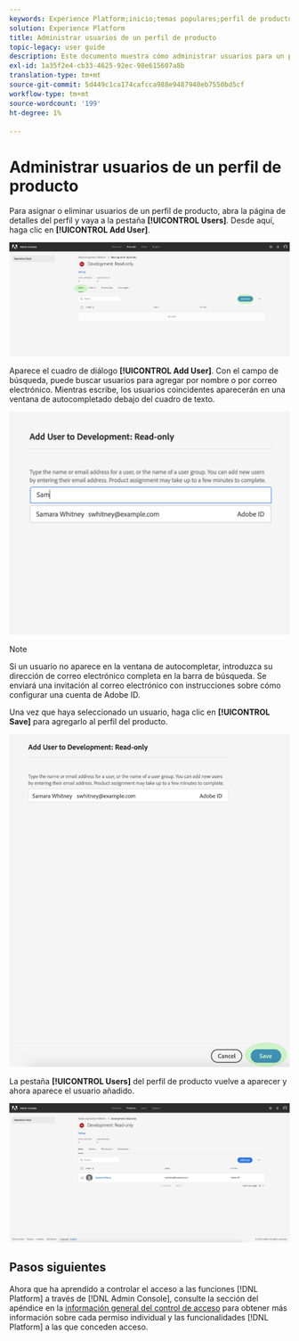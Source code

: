 ```yaml
---
keywords: Experience Platform;inicio;temas populares;perfil de producto
solution: Experience Platform
title: Administrar usuarios de un perfil de producto
topic-legacy: user guide
description: Este documento muestra cómo administrar usuarios para un perfil de producto en la interfaz de usuario de Adobe Experience Platform.
exl-id: 1a35f2e4-cb33-4625-92ec-98e615607a8b
translation-type: tm+mt
source-git-commit: 5d449c1ca174cafcca988e9487940eb7550bd5cf
workflow-type: tm+mt
source-wordcount: '199'
ht-degree: 1%

---
```


# Administrar usuarios de un perfil de producto

Para asignar o eliminar usuarios de un perfil de producto, abra la página de detalles del perfil y vaya a la pestaña **[!UICONTROL Users]**. Desde aquí, haga clic en **[!UICONTROL Add User]**.

![add-users-button](../images/add-users-button.png)

Aparece el cuadro de diálogo **[!UICONTROL Add User]**. Con el campo de búsqueda, puede buscar usuarios para agregar por nombre o por correo electrónico. Mientras escribe, los usuarios coincidentes aparecerán en una ventana de autocompletado debajo del cuadro de texto.

![add-user-autocomplete](../images/add-user-autocomplete.png)

>[!NOTE]
>
>Si un usuario no aparece en la ventana de autocompletar, introduzca su dirección de correo electrónico completa en la barra de búsqueda. Se enviará una invitación al correo electrónico con instrucciones sobre cómo configurar una cuenta de Adobe ID.

Una vez que haya seleccionado un usuario, haga clic en **[!UICONTROL Save]** para agregarlo al perfil del producto.

![add-user-save](../images/add-user-save.png)

La pestaña **[!UICONTROL Users]** del perfil de producto vuelve a aparecer y ahora aparece el usuario añadido.

![añadido por el usuario](../images/user-added.png)

## Pasos siguientes

Ahora que ha aprendido a controlar el acceso a las funciones [!DNL Platform] a través de [!DNL Admin Console], consulte la sección del apéndice en la [información general del control de acceso](../home.md) para obtener más información sobre cada permiso individual y las funcionalidades [!DNL Platform] a las que conceden acceso.
